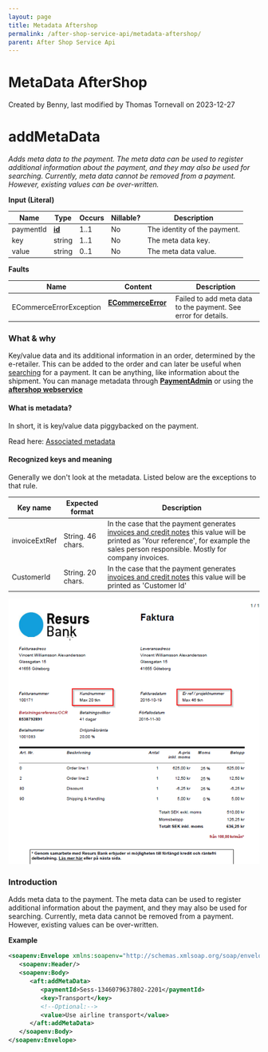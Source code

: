 ```yaml
---
layout: page
title: Metadata Aftershop
permalink: /after-shop-service-api/metadata-aftershop/
parent: After Shop Service Api
---
```



# MetaData AfterShop 
Created by Benny, last modified by Thomas Tornevall on 2023-12-27
# addMetaData
*Adds meta data to the payment. The meta data can be used to register
additional information about the payment, and they may also be used for
searching. Currently, meta data cannot be removed from a payment.
However, existing values can be over-written.*

**Input (Literal)**

| Name       | Type                      | Occurs | Nillable? | Description                  |
|------------|---------------------------|--------|-----------|------------------------------|
| paymentId  | **[id](simple-types...)** | 1..1   | No        | The identity of the payment. |
| key        | string                    | 1..1   | No        | The meta data key.           |
| value      | string                    | 0..1   | No        | The meta data value.         |

**Faults**

| Name                     | Content                                  | Description                                                    |
|--------------------------|------------------------------------------|----------------------------------------------------------------|
| ECommerceErrorException  | **[ECommerceError](ecommerceerror)**     | Failed to add meta data to the payment. See error for details. |

### What & why
Key/value data and its additional information in an order, determined by
the e-retailer. This can be added to the order and can later be useful
when [searching](find-payments) for a payment. It can be anything, like
information about the shipment. You can manage metadata through
[**PaymentAdmin**](payment-administration-gui) or using the **[aftershop
webservice](after-shop-service-api)**

#### What is metadata?
In short, it is key/value data piggybacked on the payment.

Read here: [Associated metadata](concepts-and-domain)

#### Recognized keys and meaning
Generally we don't look at the metadata. Listed below are the exceptions
to that rule.

| Key name      | Expected format   | Description                                                                                                                                                                                                    |
|---------------|-------------------|----------------------------------------------------------------------------------------------------------------------------------------------------------------------------------------------------------------|
| invoiceExtRef | String. 46 chars. | In the case that the payment generates [invoices and credit notes](concepts-and-domain) this value will be printed as 'Your reference', for example the sales person responsible. Mostly for company invoices. |
| CustomerId    | String. 20 chars. | In the case that the payment generates [invoices and credit notes](concepts-and-domain) this value will be printed as 'Customer Id'                                                                            |

![](../../attachments/3440674/5570827.png)

### Introduction
Adds meta data to the payment. The meta data can be used to register
additional information about the payment, and they may also be used for
searching. Currently, meta data cannot be removed from a payment.
However, existing values can be over-written.

**Example**
```xml
<soapenv:Envelope xmlns:soapenv="http://schemas.xmlsoap.org/soap/envelope/" xmlns:aft="http://ecommerce.resurs.com/v4/msg/aftershopflow">
   <soapenv:Header/>
   <soapenv:Body>
      <aft:addMetaData>
         <paymentId>Sess-1346079637802-2201</paymentId>
         <key>Transport</key>
         <!--Optional:-->
         <value>Use airline transport</value>
      </aft:addMetaData>
   </soapenv:Body>
</soapenv:Envelope>
```
